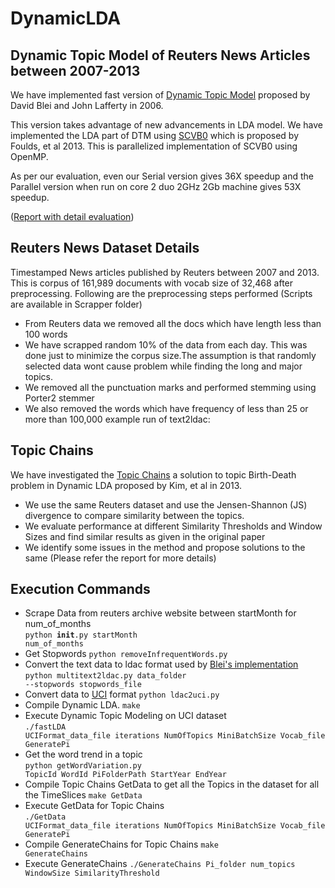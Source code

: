 DynamicLDA
==========

Dynamic Topic Model of Reuters News Articles between 2007-2013
--------------------------------------------------------------------------------------------
<p>We have implemented fast version of <a href="https://www.google.com/url?sa=t&rct=j&q=&esrc=s&source=web&cd=1&ved=0CDAQFjAA&url=http%3A%2F%2Fwww.cs.cmu.edu%2F~lafferty%2Fpub%2Fdtm.pdf&ei=YZJqU_-ABIL_oQTVroCQDg&usg=AFQjCNGicS7Nr_Q76R5uSUczaUP2DaAd1A&sig2=xOoJWejgXXVBTu9wf4vAVw&bvm=bv.66111022,d.cGU&cad=rja">Dynamic Topic Model</a> proposed by David Blei and John Lafferty in 2006.</p>
<p>This version takes advantage of new advancements in LDA model. We have implemented the LDA part of DTM using <a href="http://arxiv.org/abs/1305.2452">SCVB0</a> which is proposed by Foulds, et al 2013. This is parallelized implementation of SCVB0 using OpenMP.</p>
<p>As per our evaluation, even our Serial version gives 36X speedup and the Parallel version when run on core 2 duo 2GHz 2Gb machine gives 53X speedup.</p>
<p> (<a href="https://www.dropbox.com/s/8hudevuubex7egq/DTM%20Final%20Report.pdf">Report with detail evaluation</a>)</p>

Reuters News Dataset Details
----------------------------
Timestamped News articles published by Reuters between 2007 and 2013. This is corpus of 161,989 documents with vocab size of 32,468 after preprocessing. Following are the preprocessing steps performed (Scripts are available in Scrapper folder)

 - From Reuters data we removed all the docs which have length less than 100 words
 - We have scrapped random 10% of the data from each day. This was done just to minimize the corpus size.The assumption is that randomly selected data wont cause problem while finding the long and major topics.
 - We removed all the punctuation marks and performed stemming using Porter2 stemmer
 - We also removed the words which have frequency of less than 25 or more than 100,000
example run of text2ldac:

Topic Chains
------------
We have investigated the <a href="http://dl.acm.org/citation.cfm?id=1964765">Topic Chains</a> a solution to topic Birth-Death problem in Dynamic LDA proposed by Kim, et al in 2013.
 - We use the same Reuters dataset and use the Jensen-Shannon (JS) divergence to compare similarity between the topics.
 - We evaluate performance at different Similarity Thresholds and Window Sizes and find similar results as given in the original paper
 - We identify some issues in the method and propose solutions to the same (Please refer the report for more details)

Execution Commands
------------------
 - Scrape Data from reuters archive website between startMonth for num_of_months<br>
<code>python __init__.py startMonth num_of_months</code>
 - Get Stopwords <code>python removeInfrequentWords.py</code>
 - Convert the text data to ldac format used by <a href="https://code.google.com/p/princeton-statistical-learning/downloads/detail?name=dtm_release-0.8.tgz">Blei's implementation</a><br>
<code>python multitext2ldac.py data_folder --stopwords stopwords_file</code>
 - Convert data to <a href="https://archive.ics.uci.edu/ml/datasets/Bag+of+Words">UCI</a> format
  <code>python ldac2uci.py</code>
 - Compile Dynamic LDA. <code>make</code>
 - Execute Dynamic Topic Modeling on UCI dataset<br>
 <code>./fastLDA UCIFormat_data_file iterations NumOfTopics MiniBatchSize Vocab_file GeneratePi</code>
 - Get the word trend in a topic<br>
 <code>python getWordVariation.py TopicId WordId PiFolderPath StartYear EndYear</code>
 - Compile Topic Chains GetData to get all the Topics in the dataset for all the TimeSlices
 <code>make GetData</code>
 - Execute GetData for Topic Chains<br> <code>./GetData UCIFormat_data_file iterations NumOfTopics MiniBatchSize Vocab_file GeneratePi</code>
 - Compile GenerateChains for Topic Chains <code>make GenerateChains</code>
 - Execute GenerateChains <code>./GenerateChains  Pi_folder num_topics WindowSize SimilarityThreshold</code>

